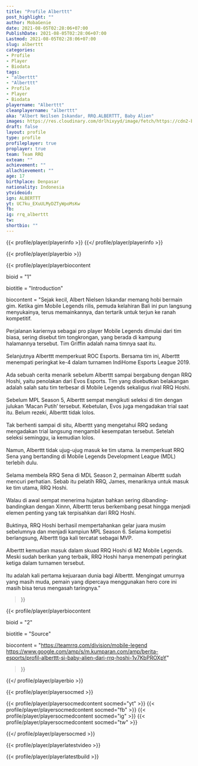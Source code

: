 ```yaml
---
title: "Profile Alberttt"
post_highlight: ""
author: MobaGenie
date: 2021-08-05T02:28:06+07:00
PublishDate: 2021-08-05T02:28:06+07:00
Lastmod: 2021-08-05T02:28:06+07:00
slug: alberttt
categories: 
- Profile 
- Player
- Biodata
tags: 
- "alberttt"
- "Alberttt"
- Profile 
- Player
- Biodata
playername: "Alberttt"
cleanplayername: "alberttt"
aka: "Albert Neilsen Iskandar, RRQ.ALBERTTT, Baby Alien"
images: https://res.cloudinary.com/drlhixyyd/image/fetch/https://cdn2-build.mobagenie.my.id/p/images/banner/player/full/alberttt.jpg
draft: false
layout: profile
type: profile
profileplayer: true
proplayer: true
team: Team RRQ
exteam: "" 
achievement: ""
allachievement: ""
age: 17
birthplace: Denpasar
nationality: Indonesia
ytvideoid: 
ign: ALBERTTT
yt: UC7ku_EXuULMyDZTyWpoMsKw
fb: 
ig: rrq_alberttt
tw: 
shortbio: ""
---
```


{{< profile/player/playerinfo >}} {{</ profile/player/playerinfo >}}

{{< profile/player/playerbio >}}

{{< profile/player/playerbiocontent 

bioid = "1" 

biotitle = "Introduction" 

biocontent = "Sejak kecil, Albert Nielsen Iskandar memang hobi bermain gim. Ketika gim Mobile Legends rilis, pemuda kelahiran Bali ini pun langsung menyukainya, terus memainkannya, dan tertarik untuk terjun ke ranah kompetitif.<br/><br/>Perjalanan kariernya sebagai pro player Mobile Legends dimulai dari tim biasa, sering disebut tim tongkrongan, yang berada di kampung halamannya tersebut. Tim Griffin adalah nama timnya saat itu.<br/><br/>Selanjutnya Alberttt memperkuat ROC Esports. Bersama tim ini, Alberttt menempati peringkat ke-4 dalam turnamen IndiHome Esports League 2019.<br/><br/>Ada sebuah cerita menarik sebelum Alberttt sampai bergabung dengan RRQ Hoshi, yaitu penolakan dari Evos Esports. Tim yang disebutkan belakangan adalah salah satu tim terbesar di Mobile Legends sekaligus rival RRQ Hoshi.<br/><br/>Sebelum MPL Season 5, Alberttt sempat mengikuti seleksi di tim dengan julukan ‘Macan Putih’ tersebut. Kebetulan, Evos juga mengadakan trial saat itu. Belum rezeki, Alberttt tidak lolos.<br/><br/>Tak berhenti sampai di situ, Alberttt yang mengetahui RRQ sedang mengadakan trial langsung mengambil kesempatan tersebut. Setelah seleksi seminggu, ia kemudian lolos.<br/><br/>Namun, Alberttt tidak ujug-ujug masuk ke tim utama. Ia memperkuat RRQ Sena yang bertanding di Mobile Legends Development League (MDL) terlebih dulu.<br/><br/>Selama membela RRQ Sena di MDL Season 2, permainan Alberttt sudah mencuri perhatian. Sebab itu pelatih RRQ, James, menariknya untuk masuk ke tim utama, RRQ Hoshi.<br/><br/>Walau di awal sempat menerima hujatan bahkan sering dibanding-bandingkan dengan Xinnn, Alberttt terus berkembang pesat hingga menjadi elemen penting yang tak terpisahkan dari RRQ Hoshi. <br/><br/>Buktinya, RRQ Hoshi berhasil mempertahankan gelar juara musim sebelumnya dan menjadi kampiun MPL Season 6. Selama kompetisi berlangsung, Alberttt tiga kali tercatat sebagai MVP.<br/><br/>Alberttt kemudian masuk dalam skuad RRQ Hoshi di M2 Mobile Legends. Meski sudah berikan yang terbaik, RRQ Hoshi hanya menempati peringkat ketiga dalam turnamen tersebut.<br/><br/>Itu adalah kali pertama kejuaraan dunia bagi Alberttt. Mengingat umurnya yang masih muda, pemain yang dipercaya menggunakan hero core ini masih bisa terus mengasah taringnya."

>}}

{{< profile/player/playerbiocontent 

bioid = "2" 

biotitle = "Source" 

biocontent = "https://teamrrq.com/division/mobile-legend<br>https://www.google.com/amp/s/m.kumparan.com/amp/berita-esports/profil-alberttt-si-baby-alien-dari-rrq-hoshi-1v7KbPROXpY"

>}}

{{</ profile/player/playerbio >}}
 
{{< profile/player/playersocmed >}}

{{< profile/player/playersocmedcontent socmed="yt" >}} 
{{< profile/player/playersocmedcontent socmed="fb" >}} 
{{< profile/player/playersocmedcontent socmed="ig" >}} 
{{< profile/player/playersocmedcontent socmed="tw" >}} 

{{</ profile/player/playersocmed >}}

{{< profile/player/playerlatestvideo >}}

{{< profile/player/playerlatestbuild >}}